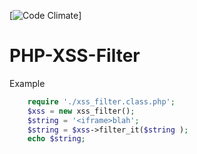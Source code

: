 [![Code Climate](https://codeclimate.com/github/JBlond/PHP-XSS-Filter/badges/gpa.svg)]

PHP-XSS-Filter
==============

Example 
```PHP
	require './xss_filter.class.php';
	$xss = new xss_filter();
	$string = '<iframe>blah';
	$string = $xss->filter_it($string );
	echo $string;
```
